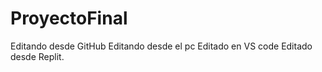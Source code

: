 # ProyectoFinal

Editando desde GitHub
Editando desde el pc
Editado en VS code 
Editado desde Replit.
